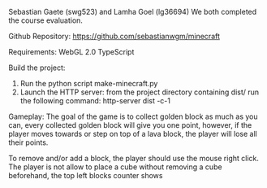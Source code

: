 Sebastian Gaete (swg523) and Lamha Goel (lg36694)
We both completed the course evaluation.

Github Repository:
https://github.com/sebastianwgm/minecraft

Requirements: 
WebGL 2.0
TypeScript

Build the project:
1) Run the python script make-minecraft.py
2) Launch the HTTP server: from the project directory containing dist/ run the following command:
   http-server dist -c-1

Gameplay:
The goal of the game is to collect golden block as much as you can, every collected golden block will give you one
point, however, if the player moves towards or step on top of a lava block, the player will lose all their points.

To remove and/or add a block, the player should use the mouse right click. The player is not allow to place a cube without removing a cube beforehand, the top left blocks counter shows  


